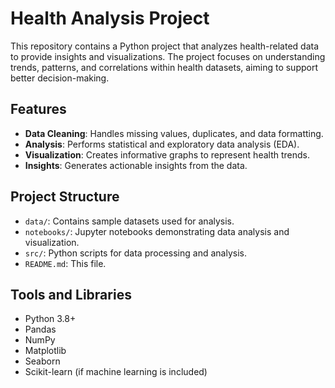 # Health Analysis Project

This repository contains a Python project that analyzes health-related data to provide insights and visualizations. The project focuses on understanding trends, patterns, and correlations within health datasets, aiming to support better decision-making.

## Features
- **Data Cleaning**: Handles missing values, duplicates, and data formatting.
- **Analysis**: Performs statistical and exploratory data analysis (EDA).
- **Visualization**: Creates informative graphs to represent health trends.
- **Insights**: Generates actionable insights from the data.

## Project Structure
- `data/`: Contains sample datasets used for analysis.
- `notebooks/`: Jupyter notebooks demonstrating data analysis and visualization.
- `src/`: Python scripts for data processing and analysis.
- `README.md`: This file.

## Tools and Libraries
- Python 3.8+
- Pandas
- NumPy
- Matplotlib
- Seaborn
- Scikit-learn (if machine learning is included)



